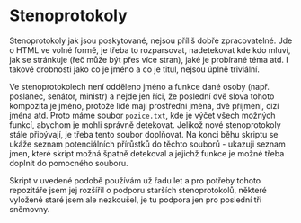 # Stenoprotokoly

Stenoprotokoly jak jsou poskytované, nejsou příliš dobře zpracovatelné. Jde o HTML ve volné formě, je třeba to rozparsovat, nadetekovat kde kdo mluví, jak se stránkuje (řeč může být přes více stran), jaké je probírané téma atd. I takové drobnosti jako co je jméno a co je titul, nejsou úplně triviální.

Ve stenoprotokolech není odděleno jméno a funkce dané osoby (např. poslanec, senátor, ministr) a nejde jen říci, že poslední dvě slova tohoto kompozita je jméno, protože lidé mají prostřední jména, dvě příjmení, cizí jména atd. Proto máme soubor `pozice.txt`, kde je výčet všech možných funkcí, abychom je mohli správně detekovat. Jelikož nové stenoprotokoly stále přibývají, je třeba tento soubor doplňovat. Na konci běhu skriptu se ukáže seznam potenciálních přírůstků do těchto souborů - ukazuji seznam jmen, které skript možná špatně detekoval a jejichž funkce je možné třeba doplnit do pomocného souboru.

Skript v uvedené podobě používám už řadu let a pro potřeby tohoto repozitáře jsem jej rozšířil o podporu starších stenoprotokolů, některé vyložené staré jsem ale nezkoušel, je tu podpora jen pro poslední tři sněmovny.
